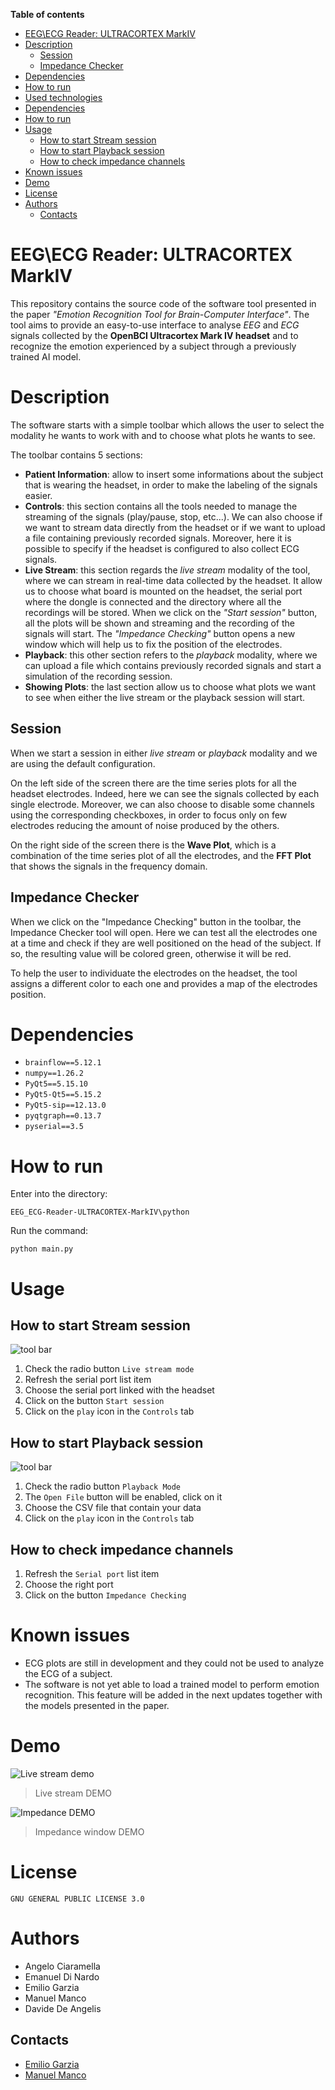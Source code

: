 <!-- toc start: 3 [do not erase this comment] -->
**Table of contents**
- [EEG\ECG Reader: ULTRACORTEX MarkIV](#eegecg-reader-ultracortex-markiv)
- [Description](#description)
	- [Session](#session)
	- [Impedance Checker](#impedance-checker)
- [Dependencies](#dependencies)
- [How to run](#how-to-run)
- [Used technologies](#used-technologies)
- [Dependencies](#dependencies)
- [How to run](#how-to-run)
- [Usage](#usage)
	- [How to start Stream session](#how-to-start-stream-session)
	- [How to start Playback session](#how-to-start-playback-session)
	- [How to check impedance channels](#how-to-check-impedance-channels)
- [Known issues](#known-issues)
- [Demo](#demo)
- [License](#license)
- [Authors](#authors)
	- [Contacts](#contacts)
<!-- toc end [do not erase this comment] -->

# EEG\ECG Reader: ULTRACORTEX MarkIV

This repository contains the source code of the software tool presented in the paper *"Emotion Recognition Tool for Brain-Computer Interface"*. The tool aims to provide an easy-to-use interface to analyse *EEG* and *ECG* signals collected by the **OpenBCI Ultracortex Mark IV headset** and to recognize the emotion experienced by a subject through a previously trained AI model.

# Description

The software starts with a simple toolbar which allows the user to select the modality he wants to work with and to choose what plots he wants to see.

The toolbar contains 5 sections:
- **Patient Information**: allow to insert some informations about the subject that is wearing the headset, in order to make the labeling of the signals easier.
- **Controls**: this section contains all the tools needed to manage the streaming of the signals (play/pause, stop, etc...). We can also choose if we want to stream data directly from the headset or if we want to upload a file containing previously recorded signals. Moreover, here it is possible to specify if the headset is configured to also collect ECG signals.
- **Live Stream**: this section regards the *live stream* modality of the tool, where we can stream in real-time data collected by the headset. It allow us to choose what board is mounted on the headset, the serial port where the dongle is connected and the directory where all the recordings will be stored. When we click on the *"Start session"* button, all the plots will be shown and streaming and the recording of the signals will start. The *"Impedance Checking"* button opens a new window which will help us to fix the position of the electrodes.
- **Playback**: this other section refers to the *playback* modality, where we can upload a file which contains previously recorded signals and start a simulation of the recording session.
- **Showing Plots**: the last section allow us to choose what plots we want to see when either the live stream or the playback session will start.

## Session

When we start a session in either *live stream* or *playback* modality and we are using the default configuration.

On the left side of the screen there are the time series plots for all the headset electrodes. Indeed, here we can see the signals collected by each single electrode. Moreover, we can also choose to disable some channels using the corresponding checkboxes, in order to focus only on few electrodes reducing the amount of noise produced by the others.

On the right side of the screen there is the **Wave Plot**, which is a combination of the time series plot of all the electrodes, and the **FFT Plot** that shows the signals in the frequency domain.

## Impedance Checker

When we click on the "Impedance Checking" button in the toolbar, the Impedance Checker tool will open. Here we can test all the electrodes one at a time and check if they are well positioned on the head of the subject. If so, the resulting value will be colored green, otherwise it will be red.

To help the user to individuate the electrodes on the headset, the tool assigns a different color to each one and provides a map of the electrodes position.

# Dependencies

* `brainflow==5.12.1`
* `numpy==1.26.2`
* `PyQt5==5.15.10`
* `PyQt5-Qt5==5.15.2`
* `PyQt5-sip==12.13.0`
* `pyqtgraph==0.13.7`
* `pyserial==3.5`

# How to run

Enter into the directory:

`EEG_ECG-Reader-ULTRACORTEX-MarkIV\python`

Run the command:

`python main.py`

# Usage

## How to start Stream session

![tool bar](image/live%20streamm%20tool.png)

1. Check the radio button `Live stream mode`
1. Refresh the serial port list item
1. Choose the serial port linked with the headset
1. Click on the button `Start session`
1. Click on the `play` icon in the `Controls` tab

## How to start Playback session

![tool bar](image/playback%20tool.png)

1. Check the radio button `Playback Mode`
1. The `Open File` button will be enabled, click on it
1. Choose the CSV file that contain your data
1. Click on the `play` icon in the `Controls` tab

## How to check impedance channels

1. Refresh the `Serial port` list item
1. Choose the right port
1. Click on the button `Impedance Checking`

# Known issues

- ECG plots are still in development and they could not be used to analyze the ECG of a subject.
- The software is not yet able to load a trained model to perform emotion recognition. This feature will be added in the next updates together with the models presented in the paper.

# Demo

![Live stream demo](image/stream.gif)
> Live stream DEMO

![Impedance DEMO](image/impedance.gif)
> Impedance window DEMO

# License

`GNU GENERAL PUBLIC LICENSE 3.0`

# Authors

* Angelo Ciaramella
* Emanuel Di Nardo
* Emilio Garzia
* Manuel Manco
* Davide De Angelis

## Contacts

* [Emilio Garzia](mailto:emilio.garzia001@studenti.uniparthenope.it)
* [Manuel Manco](mailto:manuel.manco001@studenti.uniparthenope.it)
